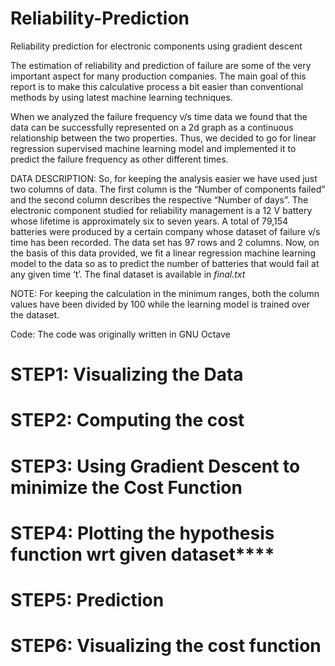 # Reliability-Prediction
Reliability prediction for electronic components using gradient descent

The estimation of reliability and prediction of failure are some of the very important aspect for many production companies. The main goal of this report is to make this calculative process a bit easier than conventional methods by using latest machine learning techniques.

When we analyzed the failure frequency v/s time data we found that the data can be successfully represented on a 2d graph as a continuous relationship between the two properties. Thus, we decided to go for linear regression supervised machine learning model and implemented it to predict the failure frequency as other different times.

DATA DESCRIPTION:
So, for keeping the analysis easier we have used just two columns of data. The first column is the “Number of components failed” and the second column describes the respective “Number of days”. The electronic component studied for reliability management is a 12 V battery whose lifetime is approximately six to seven years. A total of 79,154 batteries were produced by a certain company whose dataset of failure v/s time has been recorded. The data set has 97 rows and 2 columns. Now, on the basis of this data provided, we fit a linear regression machine learning model to the data so as to predict the number of batteries that would fail at any given time ‘t’. 
The final dataset is available in *final.txt*

NOTE: For keeping the calculation in the minimum ranges, both the column values have been divided by 100 while the learning model is trained over the dataset.

Code: The code was originally written in GNU Octave

# STEP1: Visualizing the Data
# STEP2: Computing the cost 
# STEP3: Using Gradient Descent to minimize the Cost Function
# STEP4: Plotting the hypothesis function wrt given dataset****
# STEP5: Prediction
# STEP6: Visualizing the cost function
